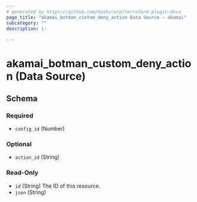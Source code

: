 ```yaml
---
# generated by https://github.com/hashicorp/terraform-plugin-docs
page_title: "akamai_botman_custom_deny_action Data Source - akamai"
subcategory: ""
description: |-
  
---
```


# akamai_botman_custom_deny_action (Data Source)





<!-- schema generated by tfplugindocs -->
## Schema

### Required

- `config_id` (Number)

### Optional

- `action_id` (String)

### Read-Only

- `id` (String) The ID of this resource.
- `json` (String)
